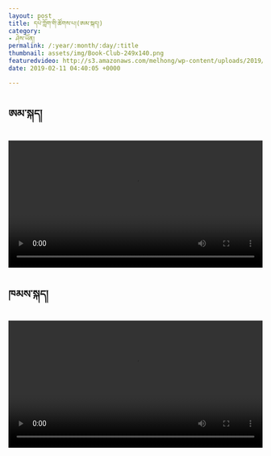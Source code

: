 ```yaml
---
layout: post
title: དཔེ་ཀློག་གི་ཚོགས་པ།(ཨམ་སྐད།)
category:
- ཤེས་ཡོན།
permalink: /:year/:month/:day/:title
thumbnail: assets/img/Book-Club-249x140.png
featuredvideo: http://s3.amazonaws.com/melhong/wp-content/uploads/2019/02/05001223/Book-Club.mp4
date: 2019-02-11 04:40:05 +0000

---
```

<h2>ཨམ་སྐད།</h2>
<video controls width="100%" src="http://s3.amazonaws.com/melhong/wp-content/uploads/2019/02/05001223/Book-Club.mp4"></video>

<h2>ཁམས་སྐད།</h2>
<video controls width="100%" src="http://s3.amazonaws.com/melhong/wp-content/uploads/2019/02/11161011/BookClub-k.mp4"></video>